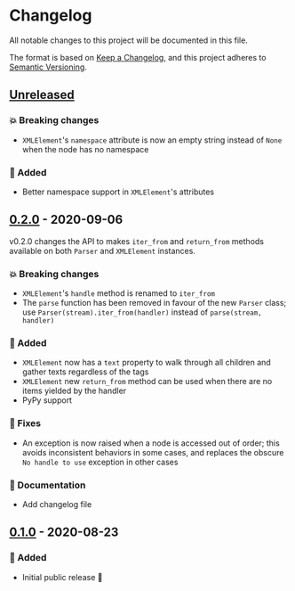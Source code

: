 # Changelog

All notable changes to this project will be documented in this file.

The format is based on [Keep a Changelog](https://keepachangelog.com/),
and this project adheres to [Semantic Versioning](https://semver.org/).

## [Unreleased]

[unreleased]: https://github.com/rogdham/bigxml/compare/v0.2.0...HEAD

### :boom: Breaking changes

- `XMLElement`'s `namespace` attribute is now an empty string instead of `None` when the
  node has no namespace

### :rocket: Added

- Better namespace support in `XMLElement`'s attributes

## [0.2.0] - 2020-09-06

[0.2.0]: https://github.com/rogdham/bigxml/compare/v0.1.0...v0.2.0

v0.2.0 changes the API to makes `iter_from` and `return_from` methods
available on both `Parser` and `XMLElement` instances.

### :boom: Breaking changes

- `XMLElement`'s `handle` method is renamed to `iter_from`
- The `parse` function has been removed in favour of the new `Parser` class;
  use `Parser(stream).iter_from(handler)` instead of `parse(stream, handler)`

### :rocket: Added

- `XMLElement` now has a `text` property
  to walk through all children and gather texts regardless of the tags
- `XMLElement` new `return_from` method
  can be used when there are no items yielded by the handler
- PyPy support

### :bug: Fixes

- An exception is now raised when a node is accessed out of order;
  this avoids inconsistent behaviors in some cases,
  and replaces the obscure `No handle to use` exception in other cases

### :memo: Documentation

- Add changelog file

## [0.1.0] - 2020-08-23

[0.1.0]: https://github.com/rogdham/bigxml/releases/tag/v0.1.0

### :rocket: Added

- Initial public release :tada:
